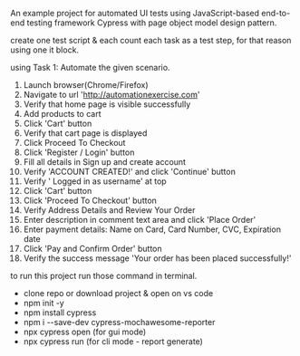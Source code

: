 An example project for automated UI tests using JavaScript-based end-to-end testing framework Cypress with page object model design pattern.

create one test script & each count each task as a test step, for that reason using one it block. 

using Task 1: Automate the given scenario. 
1. Launch browser(Chrome/Firefox)
2. Navigate to url 'http://automationexercise.com'
3. Verify that home page is visible successfully
4. Add products to cart
5. Click 'Cart' button
6. Verify that cart page is displayed
7. Click Proceed To Checkout
8. Click 'Register / Login' button
9. Fill all details in Sign up and create account
10. Verify 'ACCOUNT CREATED!' and click 'Continue' button
11. Verify ' Logged in as username' at top
12. Click 'Cart' button
13. Click 'Proceed To Checkout' button
14. Verify Address Details and Review Your Order
15. Enter description in comment text area and click 'Place Order'
16. Enter payment details: Name on Card, Card Number, CVC, Expiration date
17. Click 'Pay and Confirm Order' button
18. Verify the success message 'Your order has been placed successfully!'


to run this project run those command in terminal. 
- clone repo or download project & open on vs code 
- npm init -y
- npm install cypress
- npm i --save-dev cypress-mochawesome-reporter
- npx cypress open (for gui mode)
- npx cypress run (for cli mode - report generate)
